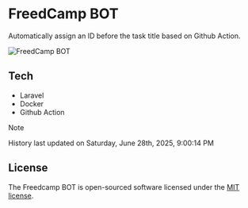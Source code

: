 # FreedCamp BOT

Automatically assign an ID before the task title based on Github Action.

![FreedCamp BOT](https://repository-images.githubusercontent.com/737932867/7d34798b-2680-471c-b089-a78a718d3d6a)

## Tech

- Laravel
- Docker
- Github Action

> [!NOTE]  
> History last updated on Saturday, June 28th, 2025, 9:00:14 PM

## License

The Freedcamp BOT is open-sourced software licensed under the [MIT license](https://opensource.org/licenses/MIT).
